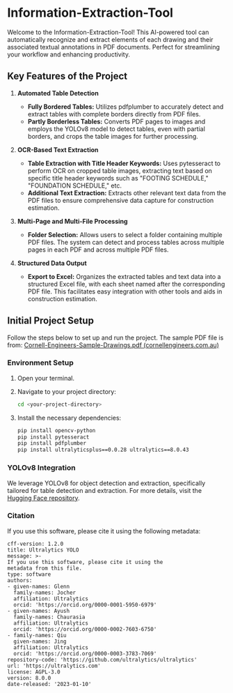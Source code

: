 # Information-Extraction-Tool

Welcome to the Information-Extraction-Tool! This AI-powered tool can automatically recognize and extract elements of each drawing and their associated textual annotations in PDF documents. Perfect for streamlining your workflow and enhancing productivity.

## Key Features of the Project

1. **Automated Table Detection**

   - **Fully Bordered Tables:** Utilizes pdfplumber to accurately detect and extract tables with complete borders directly from PDF files.
   - **Partly Borderless Tables:** Converts PDF pages to images and employs the YOLOv8 model to detect tables, even with partial borders, and crops the table images for further processing.

2. **OCR-Based Text Extraction**

   - **Table Extraction with Title Header Keywords:** Uses pytesseract to perform OCR on cropped table images, extracting text based on specific title header keywords such as "FOOTING SCHEDULE," "FOUNDATION SCHEDULE," etc.
   - **Additional Text Extraction:** Extracts other relevant text data from the PDF files to ensure comprehensive data capture for construction estimation.

3. **Multi-Page and Multi-File Processing**

   - **Folder Selection:** Allows users to select a folder containing multiple PDF files. The system can detect and process tables across multiple pages in each PDF and across multiple PDF files.

4. **Structured Data Output**

   - **Export to Excel:** Organizes the extracted tables and text data into a structured Excel file, with each sheet named after the corresponding PDF file. This facilitates easy integration with other tools and aids in construction estimation.

## Initial Project Setup

Follow the steps below to set up and run the project. The sample PDF file is from:
[Cornell-Engineers-Sample-Drawings.pdf (cornellengineers.com.au)](https://www.cornellengineers.com.au/wp-content/uploads/2014/03/Cornell-Engineers-Sample-Drawings.pdf?_gl=1*1nmpisi*_ga*MTUxNjA0NjA3OC4xNzE3NjY3ODcw*_ga_6LNZSCKJL8*MTcxNzY2Nzg2OS4xLjEuMTcxNzY2ODAwMi4wLjAuMA..)

### Environment Setup

1. Open your terminal.
2. Navigate to your project directory:

   ```bash
   cd <your-project-directory>
   ```

3. Install the necessary dependencies:

   ```bash
   pip install opencv-python
   pip install pytesseract
   pip install pdfplumber
   pip install ultralyticsplus==0.0.28 ultralytics==8.0.43
   ```

### YOLOv8 Integration

We leverage YOLOv8 for object detection and extraction, specifically tailored for table detection and extraction. For more details, visit the [Hugging Face repository](https://huggingface.co/foduucom/table-detection-and-extraction).

### Citation

If you use this software, please cite it using the following metadata:

```plaintext
cff-version: 1.2.0
title: Ultralytics YOLO
message: >-
If you use this software, please cite it using the
metadata from this file.
type: software
authors:
- given-names: Glenn
  family-names: Jocher
  affiliation: Ultralytics
  orcid: 'https://orcid.org/0000-0001-5950-6979'
- given-names: Ayush
  family-names: Chaurasia
  affiliation: Ultralytics
  orcid: 'https://orcid.org/0000-0002-7603-6750'
- family-names: Qiu
  given-names: Jing
  affiliation: Ultralytics
  orcid: 'https://orcid.org/0000-0003-3783-7069'
repository-code: 'https://github.com/ultralytics/ultralytics'
url: 'https://ultralytics.com'
license: AGPL-3.0
version: 8.0.0
date-released: '2023-01-10'
```
